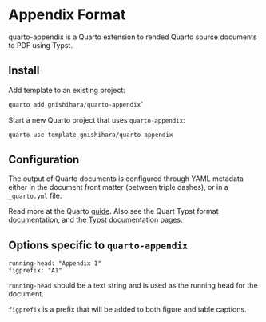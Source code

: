 # Appendix Format

quarto-appendix is a Quarto extension to rended Quarto source documents to PDF using Typst.


## Install

Add template to an existing project:

```bash
quarto add gnishihara/quarto-appendix`
```

Start a new Quarto project that uses `quarto-appendix`:

```bash
quarto use template gnishihara/quarto-appendix
```


## Configuration

The output of Quarto documents is configured through YAML metadata either in the 
document front matter (between triple dashes), or in a `_quarto.yml` file.

Read more at the Quarto [guide](https://quarto.org/docs/authoring/front-matter.html).
Also see the Quart Typst format [documentation](https://quarto.org/docs/output-formats/typst.html),
and the [Typst documentation](https://typst.app/docs) pages.


## Options specific to `quarto-appendix`

```{yaml}
running-head: "Appendix 1"
figprefix: "A1"

```

`running-head` should be a text string and is used as the running head for the document.

`figprefix` is a prefix that will be added to both figure and table captions.

